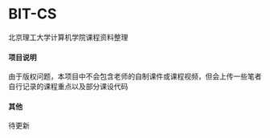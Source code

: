 # BIT-CS

北京理工大学计算机学院课程资料整理



#### 项目说明

由于版权问题，本项目中不会包含老师的自制课件或课程视频，但会上传一些笔者自行记录的课程重点以及部分课设代码



#### 其他

待更新

